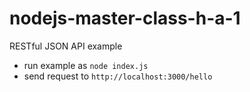# nodejs-master-class-h-a-1
RESTful JSON API example

 - run example as `node index.js`
 - send request to `http://localhost:3000/hello`
